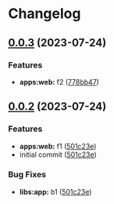 # Changelog

## [0.0.3](https://github.com/gemba-tech/release-please-demo/compare/web-v0.0.2...web-v0.0.3) (2023-07-24)


### Features

* **apps:web:** f2 ([778bb47](https://github.com/gemba-tech/release-please-demo/commit/778bb47462f99aa739295e83e1685a231cfc069d))

## [0.0.2](https://github.com/gemba-tech/release-please-demo/compare/web-v0.0.1...web-v0.0.2) (2023-07-24)


### Features

* **apps:web:** f1 ([501c23e](https://github.com/gemba-tech/release-please-demo/commit/501c23e639f49d9b29c29e8ff9cb1f2d41d1b6cf))
* initial commit ([501c23e](https://github.com/gemba-tech/release-please-demo/commit/501c23e639f49d9b29c29e8ff9cb1f2d41d1b6cf))


### Bug Fixes

* **libs:app:** b1 ([501c23e](https://github.com/gemba-tech/release-please-demo/commit/501c23e639f49d9b29c29e8ff9cb1f2d41d1b6cf))
